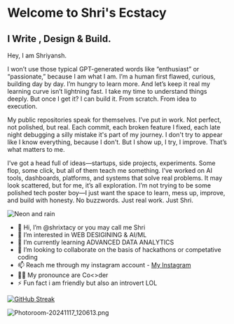 # Welcome to Shri's Ecstacy
## I Write , Design & Build.
Hey, I am Shriyansh.

I won’t use those typical GPT-generated words like “enthusiast” or “passionate,” because I am what I am. I’m a human first flawed, curious, building day by day. I’m hungry to learn more. And let’s keep it real my learning curve isn’t lightning fast. I take my time to understand things deeply. But once I get it? I can build it. From scratch. From idea to execution.

My public repositories speak for themselves. I’ve put in work. Not perfect, not polished, but real. Each commit, each broken feature I fixed, each late night debugging a silly mistake it's part of my journey. I don't try to appear like I know everything, because I don't. But I show up, I try, I improve. That’s what matters to me.

I’ve got a head full of ideas—startups, side projects, experiments. Some flop, some click, but all of them teach me something. I’ve worked on AI tools, dashboards, platforms, and systems that solve real problems. It may look scattered, but for me, it’s all exploration. I’m not trying to be some polished tech poster boy—I just want the space to learn, mess up, improve, and build with honesty. No buzzwords. Just real work. Just Shri.

![Neon and rain](https://github.com/user-attachments/assets/5eb1e65b-a810-4078-9b69-96450ec02103)
- 👋 Hi, I’m @shrixtacy or you may call me Shri
- 👀 I’m interested in WEB DESIGINING & AI/ML
- 🌱 I’m currently learning ADVANCED DATA ANALYTICS
- 💞️ I’m looking to collaborate on the basis of hackathons or competative coding 
- 📫 Reach me through my instagram account - [My Instagram](https://www.instagram.com/obs1ruct/)
- 🧑‍💻 My pronounce are Co<>der 
- ⚡ Fun fact i am friendly but also an introvert LOL
  
[![GitHub Streak](https://github-readme-streak-stats.herokuapp.com?user=shrixtacy&theme=dark)](https://git.io/streak-stats)
  
![Photoroom-20241117_120613.png](https://github.com/user-attachments/assets/c34ca7a1-3a81-405f-9ffe-35716bb41196)

<!---

shrixtacy/shrixtacy is a ✨ special ✨ repository because its `README.md` (this file) appears on your GitHub profile.
You can click the Preview link to take a look at your changes
--->
